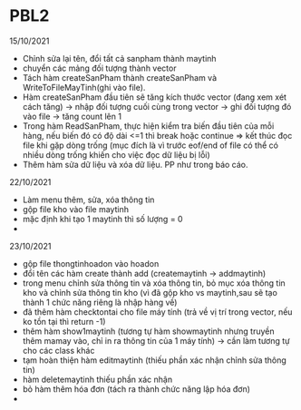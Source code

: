 # PBL2
15/10/2021
- Chỉnh sửa lại tên, đổi tất cả sanpham thành maytinh
- chuyển các mảng đối tượng thành vector
- Tách hàm createSanPham thành createSanPham và WriteToFileMayTinh(ghi vào file).
- Hàm createSanPham đầu tiên sẽ tăng kích thước vector (đang xem xét cách tăng) -> nhập đối tượng cuối cùng trong vector -> ghi đối tượng đó vào file -> tăng count lên 1
- Trong hàm ReadSanPham, thực hiện kiểm tra biến đầu tiên của mỗi hàng, nếu biến đó có độ dài <=1 thì break hoặc continue => kết thúc đọc file khi gặp dòng trống (mục đích là vì trước eof/end of file có thể có nhiều dòng trống khiến cho việc đọc dữ liệu bị lỗi)
- Thêm hàm sửa dữ liệu và xóa dữ liệu. PP như trong báo cáo.

22/10/2021
- Làm menu thêm, sửa, xóa thông tin
- gộp file kho vào file maytinh
- mặc định khi tạo 1 maytinh thì số lượng = 0
- 
23/10/2021
- gộp file thongtinhoadon vào hoadon
- đổi tên các hàm create thành add (createmaytinh -> addmaytinh)
- trong menu chỉnh sửa thông tin và xóa thông tin, bỏ mục xóa thông tin kho và chỉnh sửa thông tin kho (vì đã gộp kho vs maytinh,sau sẽ tạo thành 1 chức năng riêng là nhập hàng về)
- đã thêm hàm checktontai cho file máy tính (trả về vị trí trong vector, nếu ko tồn tại thì return -1)
- thêm hàm show1maytinh (tương tự hàm showmaytinh nhưng truyền thêm mamay vào, chỉ in ra thông tin của 1 máy tính) -> cần làm tương tự cho các class khác
- tạm hoàn thiện hàm editmaytinh (thiếu phần xác nhận chỉnh sửa thông tin)
- hàm deletemaytinh thiếu phần xác nhận
- bỏ hàm thêm hóa đơn (tách ra thành chức năng lập hóa đơn)
- 

